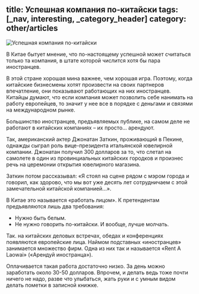 title: Успешная компания по-китайски
tags: [_nav, interesting, _category_header]
category: other/articles
---

![Успешная компания по-китайски](/img/content/articles/article34.jpg)

В Китае бытует мнение, что по-настоящему успешной может считаться только та компания, в штате которой числится хотя бы пара иностранцев.

В этой стране хорошая мина важнее, чем хорошая игра. Поэтому, когда китайские бизнесмены хотят произвести на своих партнеров впечатление, они показывают работающих на них иностранцев. Китайцы думают, что если компания может позволить себе нанимать на работу европейцев, то значит у нее все в порядке с деньгами и связями на международном рынке.

Большинство иностранцев, предъявляемых публике, на самом деле не работают в китайских компаниях – их просто... арендуют.

Так, американский актер Джонатан Заткин, проживающий в Пекине, однажды сыграл роль вице-президента итальянской ювелирной компании. Джонатан получил 300 долларов за то, что слетал на самолете в один из провинциальных китайских городков и произнес речь на церемонии открытия ювелирного магазина.

Заткин потом рассказывал: «Я стоял на сцене рядом с мэром города и говорил, как здорово, что мы вот уже десять лет сотрудничаем с этой замечательной китайской компанией...».

В Китае это называется «работать лицом». К претендентам предъявляются лишь два требования:

- Нужно быть белым.
- Не нужно говорить по-китайски. И вообще, лучше молчать.

Так. на китайских деловых встречах, обедах и конференциях появляются европейские лица. Наймом подставных «иностранцев» занимается множество фирм. Одна из них так и называется «Rent A Laowai» («Арендуй иностранца»).

Оплачивается такая работа достаточно низко. За день можно заработать около 30-50 долларов. Впрочем, и делать ведь тоже почти ничего не надо, разве что улыбаться, жать руки и с умным видом делать пометки в записной книжке.